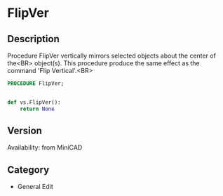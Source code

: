 # FlipVer

## Description
Procedure FlipVer vertically mirrors selected objects about the center of the&lt;BR&gt;
object(s). This procedure produce the same effect as the command 'Flip Vertical'.&lt;BR&gt;


```pascal
PROCEDURE FlipVer;
```

```python

def vs.FlipVer():
    return None
```

## Version
Availability: from MiniCAD
## Category
* General Edit

